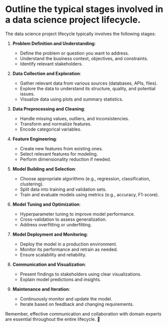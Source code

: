 # Outline the typical stages involved in a data science project lifecycle.
The data science project lifecycle typically involves the following stages:

1. **Problem Definition and Understanding**:
   - Define the problem or question you want to address.
   - Understand the business context, objectives, and constraints.
   - Identify relevant stakeholders.

2. **Data Collection and Exploration**:
   - Gather relevant data from various sources (databases, APIs, files).
   - Explore the data to understand its structure, quality, and potential issues.
   - Visualize data using plots and summary statistics.

3. **Data Preprocessing and Cleaning**:
   - Handle missing values, outliers, and inconsistencies.
   - Transform and normalize features.
   - Encode categorical variables.

4. **Feature Engineering**:
   - Create new features from existing ones.
   - Select relevant features for modeling.
   - Perform dimensionality reduction if needed.

5. **Model Building and Selection**:
   - Choose appropriate algorithms (e.g., regression, classification, clustering).
   - Split data into training and validation sets.
   - Train and evaluate models using metrics (e.g., accuracy, F1-score).

6. **Model Tuning and Optimization**:
   - Hyperparameter tuning to improve model performance.
   - Cross-validation to assess generalization.
   - Address overfitting or underfitting.

7. **Model Deployment and Monitoring**:
   - Deploy the model in a production environment.
   - Monitor its performance and retrain as needed.
   - Ensure scalability and reliability.

8. **Communication and Visualization**:
   - Present findings to stakeholders using clear visualizations.
   - Explain model predictions and insights.

9. **Maintenance and Iteration**:
   - Continuously monitor and update the model.
   - Iterate based on feedback and changing requirements.

Remember, effective communication and collaboration with domain experts are essential throughout the entire lifecycle. 🌟
